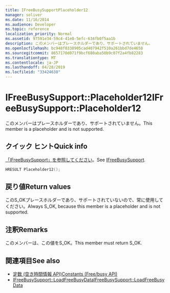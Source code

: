 ```yaml
---
title: IFreeBusySupportPlaceholder12
manager: soliver
ms.date: 11/16/2014
ms.audience: Developer
ms.topic: reference
localization_priority: Normal
ms.assetid: 97591e34-59c4-41e0-5efc-634fb0f5aa1b
description: このメンバーはプレースホルダーであり、サポートされていません。
ms.openlocfilehash: bc948f0338905cad407942f510a261bbd7de4658
ms.sourcegitcommit: 8657170d071f9bcf680aba50b9c07f2a4fb82283
ms.translationtype: MT
ms.contentlocale: ja-JP
ms.lasthandoff: 04/28/2019
ms.locfileid: "33424638"
---
```

# <a name="ifreebusysupportplaceholder12"></a><span data-ttu-id="a7b3f-103">IFreeBusySupport::Placeholder12</span><span class="sxs-lookup"><span data-stu-id="a7b3f-103">IFreeBusySupport::Placeholder12</span></span>

<span data-ttu-id="a7b3f-104">このメンバーはプレースホルダーであり、サポートされていません。</span><span class="sxs-lookup"><span data-stu-id="a7b3f-104">This member is a placeholder and is not supported.</span></span>
  
## <a name="quick-info"></a><span data-ttu-id="a7b3f-105">クイック ヒント</span><span class="sxs-lookup"><span data-stu-id="a7b3f-105">Quick info</span></span>

<span data-ttu-id="a7b3f-106">[「IFreeBusySupport」を参照してください](ifreebusysupport.md)。</span><span class="sxs-lookup"><span data-stu-id="a7b3f-106">See [IFreeBusySupport](ifreebusysupport.md).</span></span>
  
```cpp
HRESULT Placeholder12();
```

## <a name="return-values"></a><span data-ttu-id="a7b3f-107">戻り値</span><span class="sxs-lookup"><span data-stu-id="a7b3f-107">Return values</span></span>

<span data-ttu-id="a7b3f-108">このS_OKプレースホルダーであり、サポートされていないので、常に使用してください。</span><span class="sxs-lookup"><span data-stu-id="a7b3f-108">Always S_OK, because this member is a placeholder and is not supported.</span></span>
  
## <a name="remarks"></a><span data-ttu-id="a7b3f-109">注釈</span><span class="sxs-lookup"><span data-stu-id="a7b3f-109">Remarks</span></span>

<span data-ttu-id="a7b3f-110">このメンバーは、この値をS_OK。</span><span class="sxs-lookup"><span data-stu-id="a7b3f-110">This member must return S_OK.</span></span>
  
## <a name="see-also"></a><span data-ttu-id="a7b3f-111">関連項目</span><span class="sxs-lookup"><span data-stu-id="a7b3f-111">See also</span></span>

- [<span data-ttu-id="a7b3f-112">定数 (空き時間情報 API)</span><span class="sxs-lookup"><span data-stu-id="a7b3f-112">Constants (Free/busy API)</span></span>](constants-free-busy-api.md)
- [<span data-ttu-id="a7b3f-113">IFreeBusySupport::LoadFreeBusyData</span><span class="sxs-lookup"><span data-stu-id="a7b3f-113">IFreeBusySupport::LoadFreeBusyData</span></span>](ifreebusysupport-loadfreebusydata.md)

